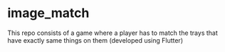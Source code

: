 # image_match
This repo consists of a game where a player has to match the trays that have exactly same things on them (developed using Flutter)
